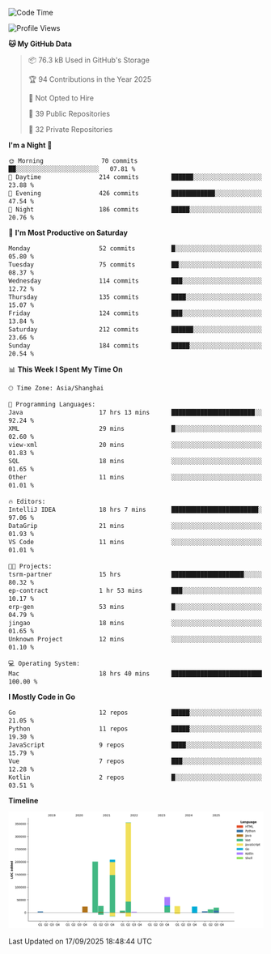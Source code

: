 <!--START_SECTION:waka-->
![Code Time](http://img.shields.io/badge/Code%20Time-4%2C437%20hrs%2039%20mins-blue)

![Profile Views](http://img.shields.io/badge/Profile%20Views-0-blue)

**🐱 My GitHub Data** 

> 📦 76.3 kB Used in GitHub's Storage 
 > 
> 🏆 94 Contributions in the Year 2025
 > 
> 🚫 Not Opted to Hire
 > 
> 📜 39 Public Repositories 
 > 
> 🔑 32 Private Repositories 
 > 
**I'm a Night 🦉** 

```text
🌞 Morning                70 commits          ██░░░░░░░░░░░░░░░░░░░░░░░   07.81 % 
🌆 Daytime                214 commits         ██████░░░░░░░░░░░░░░░░░░░   23.88 % 
🌃 Evening                426 commits         ████████████░░░░░░░░░░░░░   47.54 % 
🌙 Night                  186 commits         █████░░░░░░░░░░░░░░░░░░░░   20.76 % 
```
📅 **I'm Most Productive on Saturday** 

```text
Monday                   52 commits          █░░░░░░░░░░░░░░░░░░░░░░░░   05.80 % 
Tuesday                  75 commits          ██░░░░░░░░░░░░░░░░░░░░░░░   08.37 % 
Wednesday                114 commits         ███░░░░░░░░░░░░░░░░░░░░░░   12.72 % 
Thursday                 135 commits         ████░░░░░░░░░░░░░░░░░░░░░   15.07 % 
Friday                   124 commits         ███░░░░░░░░░░░░░░░░░░░░░░   13.84 % 
Saturday                 212 commits         ██████░░░░░░░░░░░░░░░░░░░   23.66 % 
Sunday                   184 commits         █████░░░░░░░░░░░░░░░░░░░░   20.54 % 
```


📊 **This Week I Spent My Time On** 

```text
🕑︎ Time Zone: Asia/Shanghai

💬 Programming Languages: 
Java                     17 hrs 13 mins      ███████████████████████░░   92.24 % 
XML                      29 mins             █░░░░░░░░░░░░░░░░░░░░░░░░   02.60 % 
view-xml                 20 mins             ░░░░░░░░░░░░░░░░░░░░░░░░░   01.83 % 
SQL                      18 mins             ░░░░░░░░░░░░░░░░░░░░░░░░░   01.65 % 
Other                    11 mins             ░░░░░░░░░░░░░░░░░░░░░░░░░   01.01 % 

🔥 Editors: 
IntelliJ IDEA            18 hrs 7 mins       ████████████████████████░   97.06 % 
DataGrip                 21 mins             ░░░░░░░░░░░░░░░░░░░░░░░░░   01.93 % 
VS Code                  11 mins             ░░░░░░░░░░░░░░░░░░░░░░░░░   01.01 % 

🐱‍💻 Projects: 
tsrm-partner             15 hrs              ████████████████████░░░░░   80.32 % 
ep-contract              1 hr 53 mins        ███░░░░░░░░░░░░░░░░░░░░░░   10.17 % 
erp-gen                  53 mins             █░░░░░░░░░░░░░░░░░░░░░░░░   04.79 % 
jingao                   18 mins             ░░░░░░░░░░░░░░░░░░░░░░░░░   01.65 % 
Unknown Project          12 mins             ░░░░░░░░░░░░░░░░░░░░░░░░░   01.10 % 

💻 Operating System: 
Mac                      18 hrs 40 mins      █████████████████████████   100.00 % 
```

**I Mostly Code in Go** 

```text
Go                       12 repos            █████░░░░░░░░░░░░░░░░░░░░   21.05 % 
Python                   11 repos            █████░░░░░░░░░░░░░░░░░░░░   19.30 % 
JavaScript               9 repos             ████░░░░░░░░░░░░░░░░░░░░░   15.79 % 
Vue                      7 repos             ███░░░░░░░░░░░░░░░░░░░░░░   12.28 % 
Kotlin                   2 repos             █░░░░░░░░░░░░░░░░░░░░░░░░   03.51 % 
```



**Timeline**

![Lines of Code chart](https://raw.githubusercontent.com/youtiaoguagua/youtiaoguagua/master/assets/bar_graph.png)


 Last Updated on 17/09/2025 18:48:44 UTC
<!--END_SECTION:waka-->